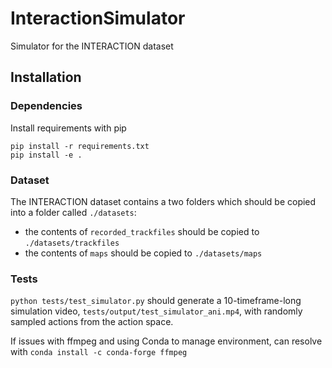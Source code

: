 # InteractionSimulator
Simulator for the INTERACTION dataset

## Installation

### Dependencies

Install requirements with pip

```
pip install -r requirements.txt
pip install -e .
```

### Dataset

The INTERACTION dataset contains a two folders which should be copied into a folder called ``./datasets``: 
  - the contents of ``recorded_trackfiles`` should be copied to ``./datasets/trackfiles``
  - the contents of ``maps`` should be copied to ``./datasets/maps``

### Tests

``python tests/test_simulator.py`` should generate a 10-timeframe-long simulation video, `tests/output/test_simulator_ani.mp4`, with randomly sampled actions from the action space.

If issues with ffmpeg and using Conda to manage environment, can resolve with ``conda install -c conda-forge ffmpeg``
